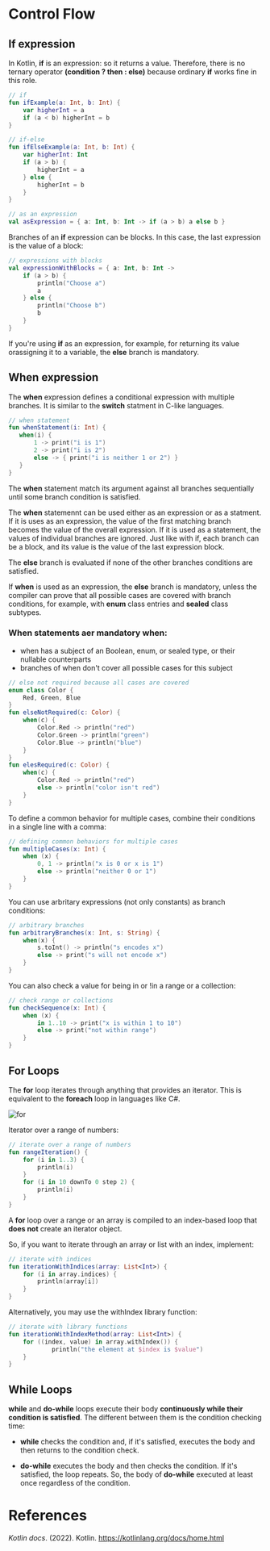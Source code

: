 # Control Flow 

## If expression 
In Kotlin, **if** is an expression: so it returns a value. Therefore, there is no ternary operator **(condition ? then : else)** because ordinary **if** works fine in this role. 

``` kotlin
// if
fun ifExample(a: Int, b: Int) {
    var higherInt = a
    if (a < b) higherInt = b
}

// if-else
fun ifElseExample(a: Int, b: Int) {
    var higherInt: Int
    if (a > b) {
        higherInt = a
    } else {
        higherInt = b
    }
}

// as an expression
val asExpression = { a: Int, b: Int -> if (a > b) a else b }
``` 

Branches of an **if** expression can be blocks. In this case, the last expression is the value of a block: 

``` kotlin 
// expressions with blocks 
val expressionWithBlocks = { a: Int, b: Int -> 
    if (a > b) {
        println("Choose a")
        a 
    } else {
        println("Choose b")
        b
    }
}
``` 

If you're using **if** as an expression, for example, for returning its value orassigning it to a variable, the **else** branch is mandatory. 

## When expression 
The **when** expression defines a conditional expression with multiple branches. It is similar to the **switch** statment in C-like languages. 

``` kotlin 
// when statement
fun whenStatement(i: Int) {
   when(i) {
       1 -> print("i is 1")
       2 -> print("i is 2")
       else -> { print("i is neither 1 or 2") }
   }
}
``` 

The **when** statement match its argument against all branches sequentially until some branch condition is satisfied. 

The **when** statemennt can be used either as an expression or as a statment. If it is uses as an expression, the value of the first matching branch becomes the value of the overall expression. If it is used as a statement, the values of individual branches are ignored. Just like with if, each branch can be a block, and its value is the value of the last expression block. 

The **else** branch is evaluated if none of the other branches conditions are satisfied. 

If **when** is used as an expression, the **else** branch is mandatory, unless the compiler can prove that all possible cases are covered with branch conditions, for example, with **enum** class entries and **sealed** class subtypes. 

### When statements aer mandatory when: 
- when has a subject of an Boolean, enum, or sealed type, or their nullable counterparts 
- branches of when don't cover all possible cases for this subject

``` kotlin 
// else not required because all cases are covered
enum class Color {
    Red, Green, Blue
}
fun elseNotRequired(c: Color) {
    when(c) {
        Color.Red -> println("red")
        Color.Green -> println("green")
        Color.Blue -> println("blue")
    }
}
fun elesRequired(c: Color) {
    when(c) {
        Color.Red -> println("red")
        else -> println("color isn't red")
    }
}
``` 

To define a common behavior for multiple cases, combine their conditions in a single line with a comma: 
``` kotlin
// defining common behaviors for multiple cases
fun multipleCases(x: Int) {
    when (x) {
        0, 1 -> println("x is 0 or x is 1")
        else -> println("neither 0 or 1")
    }
}
``` 
 
You can use arbritary expressions (not only constants) as branch conditions: 
``` kotlin 
// arbitrary branches
fun arbitraryBranches(x: Int, s: String) {
    when(x) {
        s.toInt() -> println("s encodes x")
        else -> print("s will not encode x")
    }
}
``` 

You can also check a value for being in or !in a range or a collection: 
``` kotlin 
// check range or collections 
fun checkSequence(x: Int) {
    when (x) {
        in 1..10 -> print("x is within 1 to 10")
        else -> print("not within range")
    }
}
``` 

## For Loops 
The **for** loop iterates through anything that provides an iterator. This is equivalent to the **foreach** loop in languages like C#. 

![for](https://user-images.githubusercontent.com/109105989/196064676-f04a800b-3955-4350-b84d-7c4d278b5412.png)

Iterator over a range of numbers: 
``` kotlin 
// iterate over a range of numbers 
fun rangeIteration() {
    for (i in 1..3) { 
        println(i) 
    } 
    for (i in 10 downTo 0 step 2) { 
        println(i) 
    } 
}
``` 

A **for** loop over a range or an array is compiled to an index-based loop that **does not** create an iterator object. 

So, if you want to iterate through an array or list with an index, implement: 
``` kotlin 
// iterate with indices 
fun iterationWithIndices(array: List<Int>) { 
    for (i in array.indices) {
        println(array[i])
    }
}
``` 

Alternatively, you may use the withIndex library function: 
``` kotlin 
// iterate with library functions 
fun iterationWithIndexMethod(array: List<Int>) { 
    for ((index, value) in array.withIndex()) {
            println("the element at $index is $value")
    }
}
``` 

## While Loops 
**while** and **do-while** loops execute their body **continuously while their condition is satisfied**. The different between them is the condition checking time: 

- **while** checks the condition and, if it's satisfied, executes the body and then returns to the condition check. 

- **do-while** executes the body and then checks the condition. If it's satisfied, the loop repeats. So, the body of **do-while** executed at least once regardless of the condition. 

# References 
*Kotlin docs*. (2022). Kotlin. <https://kotlinlang.org/docs/home.html> 
